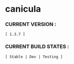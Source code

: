 # canicula

### CURRENT VERSION :     
    [ 1.3.7 ]

### CURRENT BUILD STATES : 
    [ Stable | Dev | Testing ]